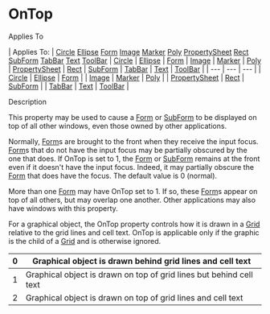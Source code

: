 




<h1 class="heading"><span class="name">OnTop</span></h1>

Applies To

| Applies To: | [Circle](../a-z/circle.md) [Ellipse](../a-z/ellipse.md) [Form](../a-z/form.md) [Image](../a-z/image.md) [Marker](../a-z/marker.md) [Poly](../a-z/poly.md) [PropertySheet](../a-z/propertysheet.md) [Rect](../a-z/rect.md) [SubForm](../a-z/subform.md) [TabBar](../a-z/tabbar.md) [Text](../a-z/text.md) [ToolBar](../a-z/toolbar.md) | [Circle](../a-z/circle.md) | [Ellipse](../a-z/ellipse.md) | [Form](../a-z/form.md) | [Image](../a-z/image.md) | [Marker](../a-z/marker.md) | [Poly](../a-z/poly.md) | [PropertySheet](../a-z/propertysheet.md) | [Rect](../a-z/rect.md) | [SubForm](../a-z/subform.md) | [TabBar](../a-z/tabbar.md) | [Text](../a-z/text.md) | [ToolBar](../a-z/toolbar.md) |
| --- | --- | ---  |
| [Circle](../a-z/circle.md) | [Ellipse](../a-z/ellipse.md) | [Form](../a-z/form.md) |
| [Image](../a-z/image.md) | [Marker](../a-z/marker.md) | [Poly](../a-z/poly.md) |
| [PropertySheet](../a-z/propertysheet.md) | [Rect](../a-z/rect.md) | [SubForm](../a-z/subform.md) |
| [TabBar](../a-z/tabbar.md) | [Text](../a-z/text.md) | [ToolBar](../a-z/toolbar.md) |


Description


This property may be used to cause a [Form](../a-z/form.md) or [SubForm](../a-z/subform.md) to be displayed on top of all other windows, even those owned by other applications.


Normally, [Form](../a-z/form.md)s are brought to the front when they receive the input focus. [Form](../a-z/form.md)s that do not have the input focus may be partially obscured by the one that does. If OnTop is set to 1, the [Form](../a-z/form.md) or [SubForm](../a-z/subform.md) remains at the front even if it doesn't have the input focus. Indeed, it may partially obscure the [Form](../a-z/form.md) that does have the focus. The default value is 0 (normal).


More than one [Form](../a-z/form.md) may have OnTop set to 1. If so, these [Form](../a-z/form.md)s appear on top of all others, but may overlap one another. Other applications may also have windows with this property.


For a graphical object, the OnTop property controls how it is drawn in a [Grid](../a-z/grid.md) relative to the grid lines and cell text. OnTop is applicable only if the graphic is the child of a [Grid](../a-z/grid.md) and is otherwise ignored.

| 0 | Graphical object is drawn behind grid lines and cell text |
| --- | ---  |
| 1 | Graphical object is drawn on top of grid lines but behind cell text |
| 2 | Graphical object is drawn on top of grid lines and cell text |



